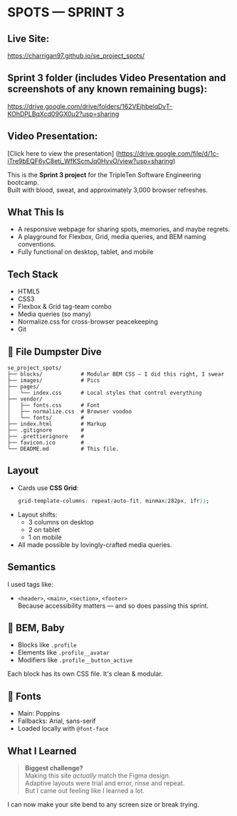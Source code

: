 # SPOTS — SPRINT 3

## Live Site:

https://charrigan97.github.io/se_project_spots/

## Sprint 3 folder (includes Video Presentation and screenshots of any known remaining bugs):

https://drive.google.com/drive/folders/162VEjhbelqDvT-KOhDPLBqXcd09GX0u2?usp=sharing

## Video Presentation:

[Click here to view the presentation]
(https://drive.google.com/file/d/1c-iTre9bEQF6yC8eti_WfKScmJq0HyvO/view?usp=sharing)

This is the **Sprint 3 project** for the TripleTen Software Engineering bootcamp.  
Built with blood, sweat, and approximately 3,000 browser refreshes.

## What This Is

- A responsive webpage for sharing spots, memories, and maybe regrets.
- A playground for Flexbox, Grid, media queries, and BEM naming conventions.
- Fully functional on desktop, tablet, and mobile

## Tech Stack

- HTML5
- CSS3
- Flexbox & Grid tag-team combo
- Media queries (so many)
- Normalize.css for cross-browser peacekeeping
- Git

## 📁 File Dumpster Dive

```
se_project_spots/
├── blocks/            # Modular BEM CSS — I did this right, I swear
├── images/            # Pics
├── pages/
│   └── index.css      # Local styles that control everything
├── vendor/
│   ├── fonts.css      # Font
│   ├── normalize.css  # Browser voodoo
│   └── fonts/         #
├── index.html         # Markup
├── .gitignore         #
├── .prettierignore    #
├── favicon.ico        #
└── DEADME.md          # This file.
```

## Layout

- Cards use **CSS Grid**:
  ```css
  grid-template-columns: repeat(auto-fit, minmax(282px, 1fr));
  ```
- Layout shifts:
  - 3 columns on desktop
  - 2 on tablet
  - 1 on mobile
- All made possible by lovingly-crafted media queries.

## Semantics

I used tags like:

- `<header>`, `<main>`, `<section>`, `<footer>`  
  Because accessibility matters — and so does passing this sprint.

## 👾 BEM, Baby

- Blocks like `.profile`
- Elements like `.profile__avatar`
- Modifiers like `.profile__button_active`

Each block has its own CSS file. It's clean & modular.

## 🔡 Fonts

- Main: Poppins
- Fallbacks: Arial, sans-serif
- Loaded locally with `@font-face`

## What I Learned

> **Biggest challenge?**  
> Making this site _actually_ match the Figma design.  
> Adaptive layouts were trial and error, rinse and repeat.  
> But I came out feeling like I learned a lot.

I can now make your site bend to any screen size or break trying.
